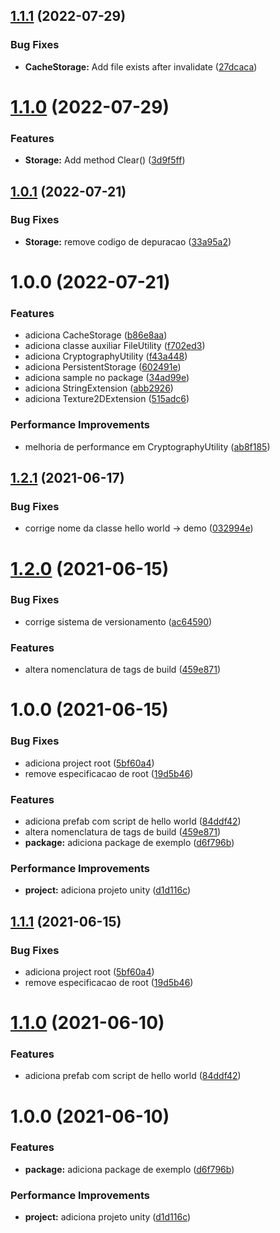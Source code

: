 ## [1.1.1](https://github.com/homy-game-studio/hgs-unity-local-storage/compare/v1.1.0...v1.1.1) (2022-07-29)


### Bug Fixes

* **CacheStorage:** Add file exists after invalidate ([27dcaca](https://github.com/homy-game-studio/hgs-unity-local-storage/commit/27dcacae4480781fd404f3cf087d9d1b03e1c3d3))

# [1.1.0](https://github.com/homy-game-studio/hgs-unity-local-storage/compare/v1.0.1...v1.1.0) (2022-07-29)


### Features

* **Storage:** Add method Clear() ([3d9f5ff](https://github.com/homy-game-studio/hgs-unity-local-storage/commit/3d9f5ff9115587e88da920c268b643d8a23c1673))

## [1.0.1](https://github.com/homy-game-studio/hgs-unity-local-storage/compare/v1.0.0...v1.0.1) (2022-07-21)


### Bug Fixes

* **Storage:** remove codigo de depuracao ([33a95a2](https://github.com/homy-game-studio/hgs-unity-local-storage/commit/33a95a24e420505e08905ef4bff27341c0f410cf))

# 1.0.0 (2022-07-21)


### Features

* adiciona CacheStorage ([b86e8aa](https://github.com/homy-game-studio/hgs-unity-file-control/commit/b86e8aa761cb435c6c5ba44ae6f54456736f2958))
* adiciona classe auxiliar FileUtility ([f702ed3](https://github.com/homy-game-studio/hgs-unity-file-control/commit/f702ed3472ac1b9eaeeb78496a7bcb0fdd3f025b))
* adiciona CryptographyUtility ([f43a448](https://github.com/homy-game-studio/hgs-unity-file-control/commit/f43a448adeefb694085912d37c1fc57c05c6246d))
* adiciona PersistentStorage ([602491e](https://github.com/homy-game-studio/hgs-unity-file-control/commit/602491ee781b10af53ca0830a6cd37e8755c2f1b))
* adiciona sample no package ([34ad99e](https://github.com/homy-game-studio/hgs-unity-file-control/commit/34ad99e4abd679b8a7d8bea08041ac7a28c3a9f5))
* adiciona StringExtension ([abb2926](https://github.com/homy-game-studio/hgs-unity-file-control/commit/abb292675abf64e38baa4a9327afce655b80d30b))
* adiciona Texture2DExtension ([515adc6](https://github.com/homy-game-studio/hgs-unity-file-control/commit/515adc635b61b227650a6180f51220945cab49a4))


### Performance Improvements

* melhoria de performance em CryptographyUtility ([ab8f185](https://github.com/homy-game-studio/hgs-unity-file-control/commit/ab8f1851d79e643e5ae7d9191c56481824bd9de5))

## [1.2.1](https://github.com/homy-game-studio/hgs-upm-template/compare/v1.2.0...v1.2.1) (2021-06-17)


### Bug Fixes

* corrige nome da classe hello world -> demo ([032994e](https://github.com/homy-game-studio/hgs-upm-template/commit/032994ea866beb06e6fea366770bea5b43808825))

# [1.2.0](https://github.com/homy-game-studio/hgs-upm-template/compare/v1.1.1...v1.2.0) (2021-06-15)


### Bug Fixes

* corrige sistema de versionamento ([ac64590](https://github.com/homy-game-studio/hgs-upm-template/commit/ac64590f9b7a3bd0b949798140efc6a38939cdbb))


### Features

* altera nomenclatura de tags de build ([459e871](https://github.com/homy-game-studio/hgs-upm-template/commit/459e871015873bfc41cdfaebfd21ba1c04ea354c))

# 1.0.0 (2021-06-15)


### Bug Fixes

* adiciona project root ([5bf60a4](https://github.com/homy-game-studio/hgs-upm-template/commit/5bf60a4a5cf98fb5eb787d85b6e68e367e8fb128))
* remove especificacao de root ([19d5b46](https://github.com/homy-game-studio/hgs-upm-template/commit/19d5b46d635880a9eda55eed4c64e38923567f8d))


### Features

* adiciona prefab com script de hello world ([84ddf42](https://github.com/homy-game-studio/hgs-upm-template/commit/84ddf42b270144ba65757ad2a690c0909a55c4fa))
* altera nomenclatura de tags de build ([459e871](https://github.com/homy-game-studio/hgs-upm-template/commit/459e871015873bfc41cdfaebfd21ba1c04ea354c))
* **package:** adiciona package de exemplo ([d6f796b](https://github.com/homy-game-studio/hgs-upm-template/commit/d6f796b1e58f231000625219de35bb49e929515b))


### Performance Improvements

* **project:** adiciona projeto unity ([d1d116c](https://github.com/homy-game-studio/hgs-upm-template/commit/d1d116cd069b3b87b277b5bf1785a1bff755e445))

## [1.1.1](https://github.com/homy-game-studio/hgs-upm-template/compare/v1.1.0...v1.1.1) (2021-06-15)


### Bug Fixes

* adiciona project root ([5bf60a4](https://github.com/homy-game-studio/hgs-upm-template/commit/5bf60a4a5cf98fb5eb787d85b6e68e367e8fb128))
* remove especificacao de root ([19d5b46](https://github.com/homy-game-studio/hgs-upm-template/commit/19d5b46d635880a9eda55eed4c64e38923567f8d))

# [1.1.0](https://github.com/homy-game-studio/hgs-upm-template/compare/v1.0.0...v1.1.0) (2021-06-10)


### Features

* adiciona prefab com script de hello world ([84ddf42](https://github.com/homy-game-studio/hgs-upm-template/commit/84ddf42b270144ba65757ad2a690c0909a55c4fa))

# 1.0.0 (2021-06-10)


### Features

* **package:** adiciona package de exemplo ([d6f796b](https://github.com/homy-game-studio/hgs-upm-template/commit/d6f796b1e58f231000625219de35bb49e929515b))


### Performance Improvements

* **project:** adiciona projeto unity ([d1d116c](https://github.com/homy-game-studio/hgs-upm-template/commit/d1d116cd069b3b87b277b5bf1785a1bff755e445))
